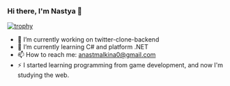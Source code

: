 ### Hi there, I'm Nastya 👋

[![trophy](https://github-profile-trophy.vercel.app/?username=namknf&theme=onedark)](https://github.com/ryo-ma/github-profile-trophy)
- 🔭 I’m currently working on twitter-clone-backend
- 🌱 I’m currently learning C# and platform .NET
- 📫 How to reach me: anastmalkina0@gmail.com
- ⚡ I started learning programming from game development, and now I'm studying the web.
